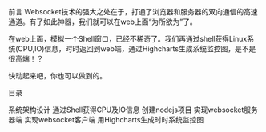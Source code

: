 前言
Websocket技术的强大之处在于，打通了浏览器和服务器的双向通信的高速通道。有了如此神器，我们就可以在web上面“为所欲为”了。

在web上面，模拟一个Shell窗口，已经不稀奇了。我们再通过shell获得Linux系统(CPU,IO)信息，时时返回到web端，通过Highcharts生成系统监控图，是不是很高端！？

快动起来吧，你也可以做到的。

目录

系统架构设计
通过Shell获得CPU及IO信息
创建nodejs项目
实现websocket服务器端
实现websocket客户端
用Highcharts生成时时系统监控图


